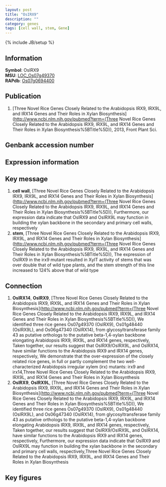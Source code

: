 ```yaml
---
layout: post
title: "OsIRX9"
description: ""
category: genes
tags: [cell wall, stem, Gene]
---
```

{% include JB/setup %}

## Information
__Symbol__: OsIRX9  
__MSU__: [LOC_Os07g49370](http://rice.plantbiology.msu.edu/cgi-bin/ORF_infopage.cgi?orf=LOC_Os07g49370)  
__RAPdb__: [Os07g0694400](http://rapdb.dna.affrc.go.jp/viewer/gbrowse_details/irgsp1?name=Os07g0694400)  

## Publication
1. [Three Novel Rice Genes Closely Related to the Arabidopsis IRX9, IRX9L, and IRX14 Genes and Their Roles in Xylan Biosynthesis](http://www.ncbi.nlm.nih.gov/pubmed?term=(Three Novel Rice Genes Closely Related to the Arabidopsis IRX9, IRX9L, and IRX14 Genes and Their Roles in Xylan Biosynthesis%5BTitle%5D)), 2013, Front Plant Sci.

## Genbank accession number

## Expression information

## Key message
1. __cell wall__, [Three Novel Rice Genes Closely Related to the Arabidopsis IRX9, IRX9L, and IRX14 Genes and Their Roles in Xylan Biosynthesis](http://www.ncbi.nlm.nih.gov/pubmed?term=(Three Novel Rice Genes Closely Related to the Arabidopsis IRX9, IRX9L, and IRX14 Genes and Their Roles in Xylan Biosynthesis%5BTitle%5D)),  Furthermore, our expression data indicate that OsIRX9 and OsIRX9L may function in building the xylan backbone in the secondary and primary cell walls, respectively
2. __stem__, [Three Novel Rice Genes Closely Related to the Arabidopsis IRX9, IRX9L, and IRX14 Genes and Their Roles in Xylan Biosynthesis](http://www.ncbi.nlm.nih.gov/pubmed?term=(Three Novel Rice Genes Closely Related to the Arabidopsis IRX9, IRX9L, and IRX14 Genes and Their Roles in Xylan Biosynthesis%5BTitle%5D)),  The expression of OsIRX9 in the irx9 mutant resulted in XylT activity of stems that was over double that of wild type plants, and the stem strength of this line increased to 124% above that of wild type

## Connection
1. __OsIRX14__, __OsIRX9__, [Three Novel Rice Genes Closely Related to the Arabidopsis IRX9, IRX9L, and IRX14 Genes and Their Roles in Xylan Biosynthesis](http://www.ncbi.nlm.nih.gov/pubmed?term=(Three Novel Rice Genes Closely Related to the Arabidopsis IRX9, IRX9L, and IRX14 Genes and Their Roles in Xylan Biosynthesis%5BTitle%5D)),  We identified three rice genes Os07g49370 (OsIRX9), Os01g48440 (OsIRX9L), and Os06g47340 (OsIRX14), from glycosyltransferase family 43 as putative orthologs to the putative beta-1,4-xylan backbone elongating Arabidopsis IRX9, IRX9L, and IRX14 genes, respectively, Taken together, our results suggest that OsIRX9/OsIRX9L, and OsIRX14, have similar functions to the Arabidopsis IRX9 and IRX14 genes, respectively, We demonstrate that the over-expression of the closely related rice genes, in full or partly complement the two well-characterized Arabidopsis irregular xylem (irx) mutants: irx9 and irx14,Three Novel Rice Genes Closely Related to the Arabidopsis IRX9, IRX9L, and IRX14 Genes and Their Roles in Xylan Biosynthesis
2. __OsIRX9__, __OsIRX9L__, [Three Novel Rice Genes Closely Related to the Arabidopsis IRX9, IRX9L, and IRX14 Genes and Their Roles in Xylan Biosynthesis](http://www.ncbi.nlm.nih.gov/pubmed?term=(Three Novel Rice Genes Closely Related to the Arabidopsis IRX9, IRX9L, and IRX14 Genes and Their Roles in Xylan Biosynthesis%5BTitle%5D)),  We identified three rice genes Os07g49370 (OsIRX9), Os01g48440 (OsIRX9L), and Os06g47340 (OsIRX14), from glycosyltransferase family 43 as putative orthologs to the putative beta-1,4-xylan backbone elongating Arabidopsis IRX9, IRX9L, and IRX14 genes, respectively, Taken together, our results suggest that OsIRX9/OsIRX9L, and OsIRX14, have similar functions to the Arabidopsis IRX9 and IRX14 genes, respectively, Furthermore, our expression data indicate that OsIRX9 and OsIRX9L may function in building the xylan backbone in the secondary and primary cell walls, respectively,Three Novel Rice Genes Closely Related to the Arabidopsis IRX9, IRX9L, and IRX14 Genes and Their Roles in Xylan Biosynthesis

## Key figures


